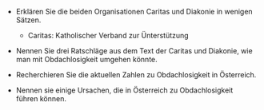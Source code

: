 - Erklären Sie die beiden Organisationen Caritas und Diakonie in wenigen Sätzen.
	- Caritas:
		Katholischer Verband zur Ünterstützung 

- Nennen Sie drei Ratschläge aus dem Text der Caritas und Diakonie, wie man mit Obdachlosigkeit umgehen könnte.


- Recherchieren Sie die aktuellen Zahlen zu Obdachlosigkeit in Österreich.


- Nennen sie einige Ursachen, die in Österreich zu Obdachlosigkeit führen können.